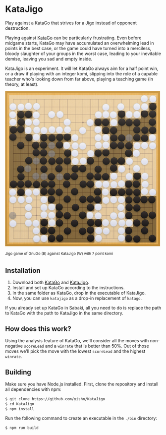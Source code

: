 # KataJigo

Play against a KataGo that strives for a Jigo instead of opponent destruction.

Playing against [KataGo](https://github.com/lightvector/KataGo) can be
particularly frustrating. Even before midgame starts, KataGo may have
accumulated an overwhelming lead in points in the best case, or the game could
have turned into a merciless, bloody slaughter of your groups in the worst case,
leading to your inevitable demise, leaving you sad and empty inside.

KataJigo is an experiment. It will let KataGo always aim for a half point win,
or a draw if playing with an integer komi, slipping into the role of a capable
teacher who's looking down from far above, playing a teaching game (in theory,
at least).

<img
  src="./jigo.png"
  alt="Jigo game of GnuGo (B) against KataJigo (W) with 7 point komi"
  width="500"
/>

<sup>Jigo game of GnuGo (B) against KataJigo (W) with 7 point komi</sup>

## Installation

1. Download both [KataGo](https://github.com/lightvector/KataGo) and
   [KataJigo](https://github.com/yishn/KataJigo/releases/latest).
2. Install and set up KataGo according to the instructions.
3. In the same folder as KataGo, drop in the executable of KataJigo.
4. Now, you can use `katajigo` as a drop-in replacement of `katago`.

If you already set up KataGo in Sabaki, all you need to do is replace the path
to KataGo with the path to KataJigo in the same directory.

## How does this work?

Using the analysis feature of KataGo, we'll consider all the moves with
non-negative `scoreLead` and a `winrate` that is better than 50%. Out of those
moves we'll pick the move with the lowest `scoreLead` and the highest `winrate`.

## Building

Make sure you have Node.js installed. First, clone the repository and install
all dependencies with npm:

```
$ git clone https://github.com/yishn/KataJigo
$ cd KataJigo
$ npm install
```

Run the following command to create an executable in the `./bin` directory:

```
$ npm run build
```
